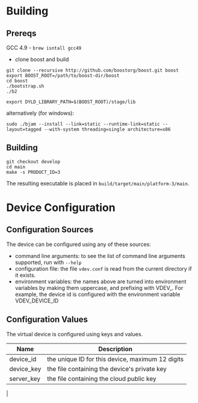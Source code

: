 # Building

## Prereqs

GCC 4.9  - `brew isntall gcc49`
- clone boost and build
```
git clone --recursive http://github.com/boostorg/boost.git boost
export BOOST_ROOT=/path/to/boost-dir/boost
cd boost
./bootstrap.sh
./b2

export DYLD_LIBRARY_PATH=$(BOOST_ROOT)/stage/lib
```


alternatively (for windows):
```
sudo ./bjam --install --link=static --runtime-link=static --layout=tagged --with-system threading=single architecture=x86
```

## Building
```
git checkout develop
cd main
make -s PRODUCT_ID=3
```
The resulting executable is placed in `build/target/main/platform-3/main`.



# Device Configuration

## Configuration Sources

The device can be configured using any of these sources:

- command line arguments: to see the list of command line arguments supported, run with `--help`
- configuration file: the file `vdev.conf` is read from the current directory if it exists.
- environment variables: the names above are turned into environment variables by making them uppercase, and prefixing with VDEV_. For example,
  the device id is configured with the environment variable VDEV_DEVICE_ID




## Configuration Values

The virtual device is configured using keys and values.

| Name                       | Description                                           |
| -------------------------- | ----------------------------------------------------- |
| device_id                  | the unique ID for this device, maximum 12 digits      |
| device_key                 | the file containing the device's private key          |
| server_key                 | the file containing the cloud public key              |
|


